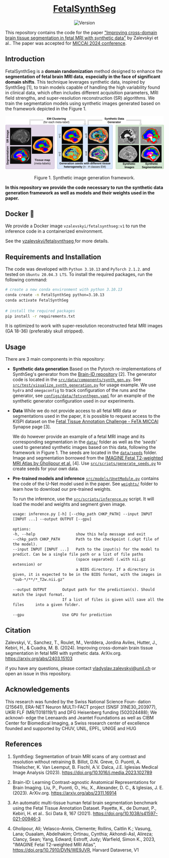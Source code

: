 <div align="center">

# [FetalSynthSeg](https://arxiv.org/abs/2403.15103)
![Version](https://img.shields.io/badge/version-1.0.0-blue)
</div>


This repository contains the code for the paper ["Improving cross-domain brain tissue segmentation in fetal MRI with synthetic data"](https://arxiv.org/abs/2403.15103)  by Zalevskyi et al.. The paper was accepted for  [MICCAI 2024 conference](https://conferences.miccai.org/2024/en/default.asp).

## Introduction
FetalSynthSeg is a **domain randomization** method designed to enhance the **segmentation of fetal brain MRI data**, **especially in the face of significant domain shifts**. This technique leverages synthetic data, inspired by SynthSeg [1], to train models capable of handling the high variability found in clinical data, which often includes different acquisition parameters, MRI field strengths, and super-resolution reconstruction (SR) algorithms. We train the segmentation models using synthetic images generated based on the framework depicted in the Figure 1.

<div align="center">

<img src="markdown_assets/FSS_recap.png" width="800">
<p>Figure 1. Synthetic image generation framework.</p>

</div>

**In this repository we provide the code necessary to run the synthetic data generation framework as well as models and their weights used in the paper.**

## Docker 🐳 
We provide a Docker image `vzalevskyi/fetalsynthseg:v1` to run the inference code in a containerized environment. 

See the [vzalevskyi/fetalsynthseg
](https://hub.docker.com/r/vzalevskyi/fetalsynthseg) for more details.



## Requirements and Installation
The code was developed with `Python 3.10.13` and `PyTorch 2.1.2`. and tested on `Ubuntu 20.04.3 LTS`. To install the required packages, run the following command:

```bash
# create a new conda environment with python 3.10.13
conda create -n FetalSynthSeg python=3.10.13
conda activate FetalSynthSeg

# install the required packages
pip install -r requirements.txt
```

It is optimized to work with super-resolution reconstructed fetal MRI images (GA 18-36) (preferably skull stripped).

## Usage
There are 3 main components in this repository:

* **Synthetic data generation** Based on the Pytorch re-implementations of SynthSeg's generator from the [Brain-ID repository](https://github.com/peirong26/Brain-ID/tree/main?tab=readme-ov-file)  [2]. The generator code is located in the [`src/data/components/synth_gen.py`](src/data/components/synth_gen.py). See [`src/test/visualize_synth_generation.py`](src/test/visualize_synth_generation.py) for usage example. We use `hydra` and `omegaconfig` to track configuration of the runs and the generator, see [`configs/data/fetsynthgen.yaml`](configs/data/fetsynthgen.yaml) for an example of the synthetic generator configuration used in our experiments.

* **Data** While we do not provide access to all fetal MRI data or segmentations used in the paper, it is possible to request access to the KISPI dataset on the [Fetal Tissue Annotation Challenge - FeTA MICCAI](https://www.synapse.org/Synapse:syn25649159/wiki/610007) Synapse page [3].

    We do however provide an example of a fetal MRI image and its corresponding segmentation in the [`data/`](data/) folder as well as the *'seeds'* used to generated synthetic images based on this data, following the framework in Figure 1. The seeds are located in the [`data/seeds`](data/seeds) folder. Image and segmentation borrowed from the [IMAGINE Fetal T2-weighted MRI Atlas by Gholipour et al.](https://doi.org/10.7910/DVN/WE9JVR) [4]. Use [`src/scripts/generate_seeds.py`](src/scripts/generate_seeds.py) to create seeds for your own data.

* **Pre-trained models and inference** [`src/models/UnetModule.py`](src/models/UnetModule.py) contains the code of the U-Net model used in the paper. See [`weights/`](weights/) folder to learn how to download our pre-trained weights.

    To run the inference, use the [`src/scripts/inference.py`](src/scripts/inference.py) script. It will load the model and weights and segment given image.

    ```
    usage: inference.py [-h] [--chkp_path CHKP_PATH] --input INPUT [INPUT ...] --output OUTPUT [--gpu]

    options:
    -h, --help                  show this help message and exit
    --chkp_path CHKP_PATH       Path to the checkpoint (.ckpt file of the model).
    --input INPUT [INPUT ...]   Path to the input(s) for the model to predict. Can be a single file path or a list of file paths
                                (space separated) (.with nii.gz extension) or
                                a BIDS directory. If a directory is given, it is expected to be in the BIDS format, with the images in "sub-*/**/*_T2w.nii.gz"
    
    --output OUTPUT       Output path for the prediction(s). Should match the input format.
                          If a list of files is given will save all the files     into a given folder.
    
    --gpu                 Use GPU for prediction
  ```

## Citation
Zalevskyi, V., Sanchez, T., Roulet, M., Verddera, Jordina Aviles, Hutter, J., Kebiri, H., & Cuadra, M. B. (2024). Improving cross-domain brain tissue segmentation in fetal MRI with synthetic data. ArXiv.org. https://arxiv.org/abs/2403.15103

if you have any questions, please contact [vladyslav.zalevskyi@unil.ch](mailto:vladyslav.zalevskyi@unil.ch) or open an issue in this repository.

## Acknowledgements
This research was funded by the Swiss National Science Foun-
dation (215641), ERA-NET Neuron MULTI-FACT project (SNSF 31NE30_203977),
UKRI FLF (MR/T018119/1) and DFG Heisenberg funding (502024488); We acknowl-
edge the Leenaards and Jeantet Foundations as well as CIBM Center for Biomedical
Imaging, a Swiss research center of excellence founded and supported by CHUV, UNIL,
EPFL, UNIGE and HUG
## References
1. SynthSeg: Segmentation of brain MRI scans of any contrast and resolution without retraining
B. Billot, D.N. Greve, O. Puonti, A. Thielscher, K. Van Leemput, B. Fischl, A.V. Dalca, J.E. Iglesias
Medical Image Analysis (2023). https://doi.org/10.1016/j.media.2023.102789

2. Brain-ID: Learning Contrast-agnostic Anatomical Representations for Brain Imaging. Liu, P., Puonti, O., Hu, X., Alexander, D. C., & Iglesias, J. E. (2023).   ArXiv.org. https://arxiv.org/abs/2311.16914

3. An automatic multi-tissue human fetal brain segmentation benchmark using the Fetal Tissue Annotation Dataset. Payette, K., de Dumast, P., Kebiri, H. et al.. Sci Data 8, 167 (2021). https://doi.org/10.1038/s41597-021-00946-3

4. Gholipour, Ali; Velasco-Annis, Clemente; Rollins, Caitlin K.; Vasung, Lana; Ouaalam, Abdelhakim; Ortinau, Cynthia; Akhondi-Asl, Alireza; Clancy, Sean; Yang, Edward; Estroff, Judy; Warfield, Simon K., 2023, "IMAGINE Fetal T2-weighted MRI Atlas", https://doi.org/10.7910/DVN/WE9JVR, Harvard Dataverse, V1
